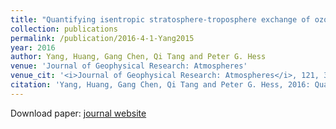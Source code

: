 ```yaml
---
title: "Quantifying isentropic stratosphere-troposphere exchange of ozone"
collection: publications
permalink: /publication/2016-4-1-Yang2015
year: 2016
author: Yang, Huang, Gang Chen, Qi Tang and Peter G. Hess
venue: 'Journal of Geophysical Research: Atmospheres'
venue_cit: '<i>Journal of Geophysical Research: Atmospheres</i>, 121, 3372--3387, doi:10.1002/2015JD024180.'
citation: 'Yang, Huang, Gang Chen, Qi Tang and Peter G. Hess, 2016: Quantifying isentropic stratosphere-troposphere exchange of ozone, <i>Journal of Geophysical Research: Atmospheres</i>, 121, 3372--3387, doi:10.1002/2015JD024180.'
---
```

Download paper: [journal website](http://doi.wiley.com/10.1002/2015JD024180)

